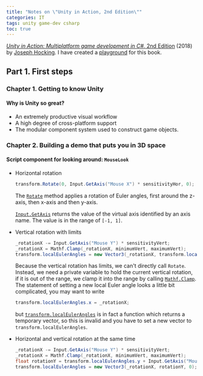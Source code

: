 ```yaml
---
title: "Notes on \"Unity in Action, 2nd Edition\""
categories: IT
tags: unity game-dev csharp
toc: true
---
```


[*Unity in Action: Multiplatform game development in C#*, 2nd Edition](https://www.manning.com/books/unity-in-action-second-edition) (2018) by [Joseph Hocking](http://www.newarteest.com/). I have created a [playground](https://github.com/alexddhuang/uia2e-playground) for this book.

## Part 1. First steps

### Chapter 1. Getting to know Unity

#### Why is Unity so great?

- An extremely productive visual workflow
- A high degree of cross-platform support
- The modular component system used to construct game objects.

### Chapter 2. Building a demo that puts you in 3D space

#### Script component for looking around: `MouseLook`

- Horizontal rotation

    ```c#
    transform.Rotate(0, Input.GetAxis("Mouse X") * sensitivityHor, 0);
    ```

    The [`Rotate`](https://docs.unity3d.com/ScriptReference/Transform.Rotate.html) method applies a rotation of Euler angles, first around the z-axis, then x-axis and then y-axis.

    [`Input.GetAxis`](https://docs.unity3d.com/ScriptReference/Input.GetAxis.html) returns the value of the virtual axis identified by an axis name. The value is in the range of `[-1, 1]`.

- Vertical rotation with limits

    ```c#
    _rotationX -= Input.GetAxis("Mouse Y") * sensitivityVert;
    _rotationX = Mathf.Clamp(_rotationX, minimumVert, maximumVert);
    transform.localEulerAngles = new Vector3(_rotationX, transform.localEulerAngles.y, 0);;
    ```

    Because the vertical rotation has limits, we can't directly call `Rotate`. Instead, we need a private variable to hold the current vertical rotation, if it is out of the range, we clamp it into the range by calling [`Mathf.Clamp`](https://docs.unity3d.com/ScriptReference/Mathf.Clamp.html). The statement of setting a new local Euler angle looks a little bit complicated, you may want to write 
    
    ```c#
    transform.localEulerAngles.x = _rotationX;
    ``` 
    
    but [`transform.localEulerAngles`](https://docs.unity3d.com/ScriptReference/Transform-localEulerAngles.html) is in fact a function which returns a temporary vector, so this is invalid and you have to set a new vector to `transform.localEulerAngles`.

- Horizontal and vertical rotation at the same time

    ```c#
    _rotationX -= Input.GetAxis("Mouse Y") * sensitivityVert;
    _rotationX = Mathf.Clamp(_rotationX, minimumVert, maximumVert);
    float rotationY = transform.localEulerAngles.y + Input.GetAxis("Mouse X") * sensitivityHor;
    transform.localEulerAngles = new Vector3(_rotationX, rotationY, 0);
    ```
